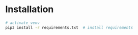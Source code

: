 # Installation

```bash
# activate venv
pip3 install -r requirements.txt  # install requirements
```
